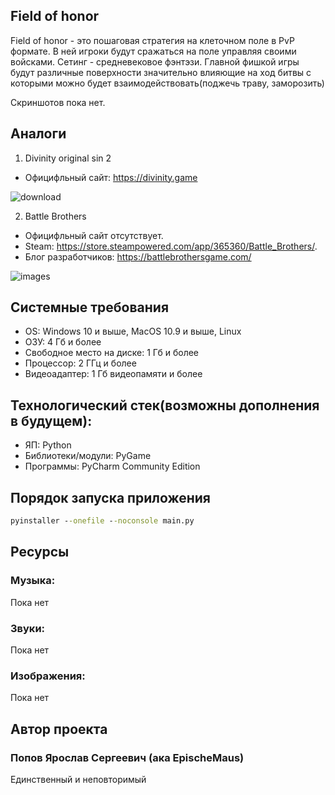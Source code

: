 ## Field of honor
Field of honor - это пошаговая стратегия на клеточном поле в PvP формате. В ней игроки будут сражаться на поле управляя своими войсками. Сетинг - средневековое фэнтэзи. Главной фишкой игры будут различные поверхности значительно влияющие на ход битвы с которыми можно будет взаимодействовать(поджечь траву, заморозить)

Скриншотов пока нет.

## Аналоги
1) Divinity original sin 2
- Официфльный сайт: https://divinity.game


![download](https://github.com/EpischeMaus/Game/assets/148483581/fb3e8030-bbae-4a1a-91df-ffa507d346bc)

2) Battle Brothers
- Официфльный сайт отсутствует.
- Steam: https://store.steampowered.com/app/365360/Battle_Brothers/.
- Блог разработчиков: https://battlebrothersgame.com/


![images](https://github.com/EpischeMaus/Game/assets/148483581/6a23d944-07cc-494b-9f62-1a93aaa5d584)

## Системные требования

- OS: Windows 10 и выше, MacOS 10.9 и выше, Linux
- ОЗУ: 4 Гб и более
- Свободное место на диске: 1 Гб и более
- Процессор: 2 ГГц и более
- Видеоадаптер: 1 Гб видеопамяти и более

## Технологический стек(возможны дополнения в будущем):
- ЯП: Python
- Библиотеки/модули: PyGame
- Программы: PyCharm Community Edition

## Порядок запуска приложения

```cmd
pyinstaller --onefile --noconsole main.py
```

## Ресурсы

### Музыка:

Пока нет

### Звуки:

Пока нет

### Изображения:
Пока нет

## Автор проекта

### Попов Ярослав Сергеевич (ака EpischeMaus)
Единственный и неповторимый


